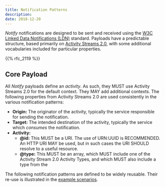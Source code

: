 ```yaml
---
title: Notification Patterns
description:
date: 2018-12-20
---
```


*Notify* notifications are designed to be sent and received using the [W3C Linked Data Notifications (LDN)](https://www.w3.org/TR/2017/REC-ldn-20170502/) standard. Payloads have a predictable structure, based primarily on [Activity Streams 2.0](https://www.w3.org/TR/activitystreams-core/), with some additional vocabularies included for particular properties.

{{% rfc_2119 %}}

## Core Payload
All *Notify* payloads define an *activity*. As such, they MUST use Activity Streams 2.0 for the default context. They MAY add additional contexts. The following properties from Activity Streams 2.0 are used consistently in the various notification patterns:

* **Origin:** The originator of the activity, typically the service responsible for sending the notification.
* **Target:** The intended destination of the activity, typically the service which *consumes* the notification.
* **Activity:**
  * **@id:** This MUST be a URI. The use of URN:UUID is RECOMMENDED. An HTTP URI MAY be used, but in such cases the URI SHOULD resolve to a useful resource.
  * **@type:** This MUST be an array, which MUST include one of the Activity Stream 2.0 Activity Types, and which MUST also include a type from the 

The following notification patterns are defined to be widely reusable. Their re-use is illustrated in the [example scenarios](/scenarios/).